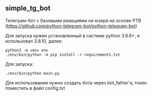 ## simple_tg_bot

Телеграм-бот с базовыми реакциями на юзера на основе PTB (https://github.com/python-telegram-bot/python-telegram-bot)

Для запуска нужен установленный в системе python 3.6.8+, я использовал 3.8.10, далее:

```
python3 -m venv env
./env/bin/python -m pip install -r requirements.txt 
```

Для запуска:
```
./env/bin/python main.py
```

Для использования нужно создать бота через bot_father'а, токен поместить в файл config.txt
